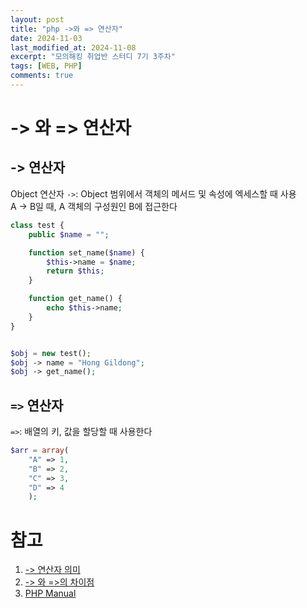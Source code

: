 ```yaml
---
layout: post
title: "php ->와 => 연산자"
date: 2024-11-03
last_modified_at: 2024-11-08
excerpt: "모의해킹 취업반 스터디 7기 3주차"
tags: [WEB, PHP]
comments: true
---
```


# -> 와 => 연산자
## -> 연산자
Object 연산자 `->`: Object 범위에서 객체의 메서드 및 속성에 엑세스할 때 사용  
A -> B일 때, A 객체의 구성원인 B에 접근한다

```php
class test {
    public $name = "";

    function set_name($name) {
        $this->name = $name;
        return $this;
    }

    function get_name() {
        echo $this->name;
    }
}


$obj = new test();
$obj -> name = "Hong Gildong";
$obj -> get_name();
```

## `=>` 연산자
`=>`: 배열의 키, 값을 할당할 때 사용한다

```php
$arr = array(
    "A" => 1,
    "B" => 2,
    "C" => 3,
    "D" => 4
    );
```

# 참고
1. [-> 연산자 의미](https://blog.naver.com/pjh445/222140371310)
2. [-> 와 =>의 차이점](https://withhsunny.tistory.com/63)
3. [PHP Manual](https://www.php.net/manual/en/language.types.object.php)
